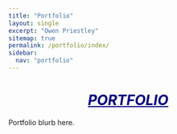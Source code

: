 ```yaml
---
title: "Portfolio"
layout: single
excerpt: "Owen Priestley"
sitemap: true
permalink: /portfolio/index/
sidebar:
  nav: "portfolio"
---
```

<h1 style="text-align: center; color: navy; text-indent: -1em; text-decoration: underline"><i>PORTFOLIO</i></h1>

Portfolio blurb here.
